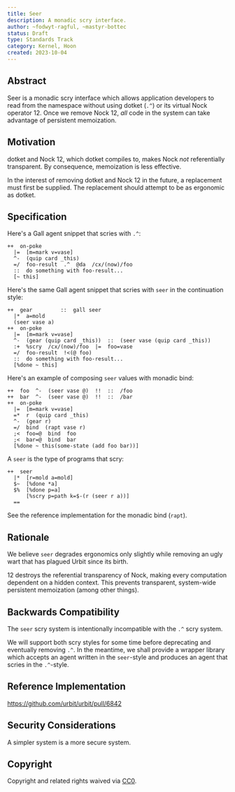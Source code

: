 ```yaml
---
title: Seer
description: A monadic scry interface.
author: ~fodwyt-ragful, ~mastyr-bottec
status: Draft
type: Standards Track
category: Kernel, Hoon
created: 2023-10-04
---
```


## Abstract

Seer is a monadic scry interface which allows application developers to
read from the namespace without using dotket (`.^`) or its virtual
Nock operator 12. Once we remove Nock 12, _all_ code in the system
can take advantage of persistent memoization.

## Motivation

dotket and Nock 12, which dotket compiles to, makes Nock _not_ referentially
transparent. By consequence, memoization is less effective.

In the interest of removing dotket and Nock 12 in the future, a replacement must
first be supplied. The replacement should attempt to be as ergonomic as dotket.

## Specification

Here's a Gall agent snippet that scries with `.^`:
```hoon
++  on-poke
  |=  [m=mark v=vase]
  ^-  (quip card _this)
  =/  foo-result  .^  @da  /cx/(now)/foo
  ::  do something with foo-result...
  [~ this]
```

Here's the same Gall agent snippet that scries with `seer` in the
continuation style:
```hoon
++  gear         ::  gall seer
  |*  a=mold
  (seer vase a)
++  on-poke
  |=  [m=mark v=vase]
  ^-  (gear (quip card _this))  ::  (seer vase (quip card _this))
  :+  %scry  /cx/(now)/foo  |=  foo=vase
  =/  foo-result  !<(@ foo)
  ::  do something with foo-result...
  [%done ~ this]
```

Here's an example of composing `seer` values with monadic bind:
```hoon
++  foo  ^-  (seer vase @)  !!  ::  /foo
++  bar  ^-  (seer vase @)  !!  ::  /bar
++  on-poke
  |=  [m=mark v=vase]
  =*  r  (quip card _this)
  ^-  (gear r)
  =/  bind  (rapt vase r)
  ;<  foo=@  bind  foo
  ;<  bar=@  bind  bar
  [%done ~ this(some-state (add foo bar))]
```

A `seer` is the type of programs that scry:
```hoon
++  seer
  |*  [r=mold a=mold]
  $~  [%done *a]
  $%  [%done p=a]
      [%scry p=path k=$-(r (seer r a))]
  ==
```

See the reference implementation for the monadic bind (`rapt`).

## Rationale

We believe `seer` degrades ergonomics only slightly while removing an ugly
wart that has plagued Urbit since its birth.

12 destroys the referential transparency of Nock, making every computation
dependent on a hidden context. This prevents transparent, system-wide
persistent memoization (among other things).

## Backwards Compatibility

The `seer` scry system is intentionally incompatible with the `.^` scry system.

We will support both scry styles for some time before deprecating and eventually
removing `.^`. In the meantime, we shall provide a wrapper library which accepts
an agent written in the `seer`-style and produces an agent that scries in the
`.^`-style.

## Reference Implementation

https://github.com/urbit/urbit/pull/6842

## Security Considerations

A simpler system is a more secure system.

## Copyright

Copyright and related rights waived via [CC0](../LICENSE.md).
